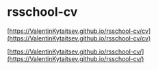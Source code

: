 # rsschool-cv

[https://ValentinKytaitsev.github.io/rsschool-cv/cv](https://ValentinKytaitsev.github.io/rsschool-cv/cv)

[https://ValentinKytaitsev.github.io/rsschool-cv/](https://ValentinKytaitsev.github.io/rsschool-cv/)
